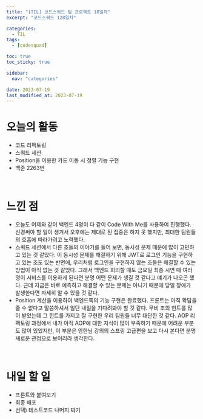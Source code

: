 ```yaml
---
title: "[TIL] 코드스쿼드 팀 프로젝트 18일차"
excerpt: "코드스쿼드 128일차"

categories:
  - TIL
tags:
  - [codesquad]

toc: true
toc_sticky: true

sidebar:
  nav: "categories"

date: 2023-07-19
last_modified_at: 2023-07-19
---
```


# 오늘의 활동

- 코드 리팩토링
- 스쿼드 세션
- Position을 이용한 카드 이동 시 정렬 기능 구현
- 백준 2263번

<br>

# 느낀 점

- 오늘도 어제와 같이 백엔드 4명이 다 같이 Code With Me를 사용하여 진행했다. 신경써야 할 일이 생겨서 오후에는 제대로 된 집중은 하지 못 했지만, 최대한 팀원들의 호흡에 따라가려고 노력했다.
- 스쿼드 세션에서 다른 조들의 이야기를 들어 보면, 동시성 문제 때문에 많이 고민하고 있는 것 같았다. 이 동시성 문제를 해결하기 위해 JWT로 로그인 기능을 구현하고 있는 조도 있는 반면에, 우리처럼 로그인을 구현하지 않는 조들은 해결할 수 있는 방법이 아직 없는 것 같았다. 그래서 백엔드 회의할 때도 금요일 최종 시연 때 여러명이 서비스를 이용하게 된다면 분명 어떤 문제가 생길 것 같다고 얘기가 나오곤 했다. 근데 지금은 바로 예측하고 해결할 수 있는 문제는 아니기 때문에 당일 장애가 발생한다면 자세히 알 수 있을 것 같다.
- Position 계산을 이용하여 백엔드쪽의 기능 구현은 완료했다. 프론트는 아직 확답을 줄 수 없다고 말씀하셔서 일단 내일을 기다려봐야 할 것 같다. 무비 조의 힌트를 많이 받았는데 그 힌트를 가지고 잘 구현한 우리 팀원들 너무 대단한 것 같다. AOP 리팩토링 과정에서 내가 아직 AOP에 대한 지식이 많이 부족하기 때문에 어려운 부분도 많이 있었지만, 이 부분은 영한님 강의의 스프링 고급편을 보고 다시 본다면 분명 새로운 관점으로 보이리라 생각한다.

<br>

# 내일 할 일

- 프론트와 붙여보기
- 최종 배포
- 선택) 테스트코드 나머지 짜기
